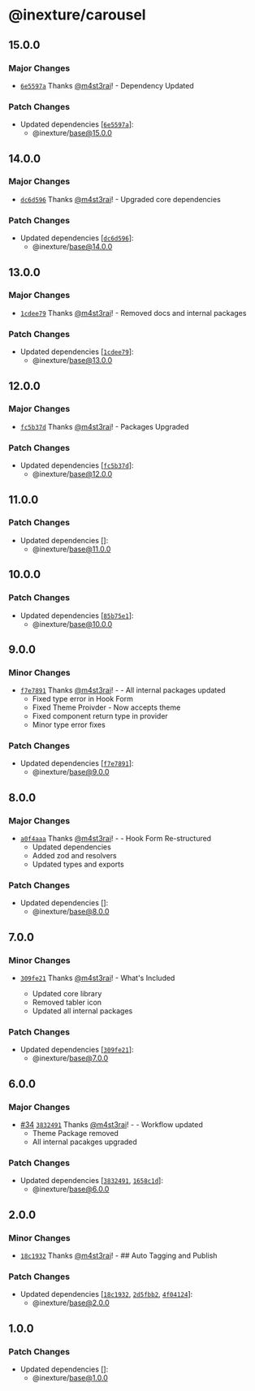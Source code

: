 # @inexture/carousel

## 15.0.0

### Major Changes

- [`6e5597a`](https://github.com/inexture-solutions/inxui/commit/6e5597aeb07f2a59cef9a373c9be65ec4056b973) Thanks [@m4st3rai](https://github.com/m4st3rai)! - Dependency Updated

### Patch Changes

- Updated dependencies [[`6e5597a`](https://github.com/inexture-solutions/inxui/commit/6e5597aeb07f2a59cef9a373c9be65ec4056b973)]:
  - @inexture/base@15.0.0

## 14.0.0

### Major Changes

- [`dc6d596`](https://github.com/inexture-solutions/inxui/commit/dc6d596f12f00cf1fc74d6185a21d93ea788afcf) Thanks [@m4st3rai](https://github.com/m4st3rai)! - Upgraded core dependencies

### Patch Changes

- Updated dependencies [[`dc6d596`](https://github.com/inexture-solutions/inxui/commit/dc6d596f12f00cf1fc74d6185a21d93ea788afcf)]:
  - @inexture/base@14.0.0

## 13.0.0

### Major Changes

- [`1cdee79`](https://github.com/inexture-solutions/inxui/commit/1cdee793a18e9677937ecc7bef20adf1d045d2b9) Thanks [@m4st3rai](https://github.com/m4st3rai)! - Removed docs and internal packages

### Patch Changes

- Updated dependencies [[`1cdee79`](https://github.com/inexture-solutions/inxui/commit/1cdee793a18e9677937ecc7bef20adf1d045d2b9)]:
  - @inexture/base@13.0.0

## 12.0.0

### Major Changes

- [`fc5b37d`](https://github.com/inexture-solutions/inxui/commit/fc5b37d0090f1de37da447f4cd7263991a5be9e0) Thanks [@m4st3rai](https://github.com/m4st3rai)! - Packages Upgraded

### Patch Changes

- Updated dependencies [[`fc5b37d`](https://github.com/inexture-solutions/inxui/commit/fc5b37d0090f1de37da447f4cd7263991a5be9e0)]:
  - @inexture/base@12.0.0

## 11.0.0

### Patch Changes

- Updated dependencies []:
  - @inexture/base@11.0.0

## 10.0.0

### Patch Changes

- Updated dependencies [[`85b75e1`](https://github.com/inexture-solutions/inxui/commit/85b75e134d0644ba22d2736ac7aae2d140a42197)]:
  - @inexture/base@10.0.0

## 9.0.0

### Minor Changes

- [`f7e7891`](https://github.com/inexture-solutions/inxui/commit/f7e78911c0606b44901fd1687ede0cd386cc1f50) Thanks [@m4st3rai](https://github.com/m4st3rai)! - - All internal packages updated
  - Fixed type error in Hook Form
  - Fixed Theme Proivder - Now accepts theme
  - Fixed component return type in provider
  - Minor type error fixes

### Patch Changes

- Updated dependencies [[`f7e7891`](https://github.com/inexture-solutions/inxui/commit/f7e78911c0606b44901fd1687ede0cd386cc1f50)]:
  - @inexture/base@9.0.0

## 8.0.0

### Major Changes

- [`a0f4aaa`](https://github.com/inexture-solutions/inxui/commit/a0f4aaa7958ec9ad64696855e21d9e7eac326c12) Thanks [@m4st3rai](https://github.com/m4st3rai)! - - Hook Form Re-structured
  - Updated dependencies
  - Added zod and resolvers
  - Updated types and exports

### Patch Changes

- Updated dependencies []:
  - @inexture/base@8.0.0

## 7.0.0

### Minor Changes

- [`309fe21`](https://github.com/inexture-solutions/inxui/commit/309fe21c137af565bbd2a58fba6e82f9f1f975f3) Thanks [@m4st3rai](https://github.com/m4st3rai)! - What's Included

  - Updated core library
  - Removed tabler icon
  - Updated all internal packages

### Patch Changes

- Updated dependencies [[`309fe21`](https://github.com/inexture-solutions/inxui/commit/309fe21c137af565bbd2a58fba6e82f9f1f975f3)]:
  - @inexture/base@7.0.0

## 6.0.0

### Major Changes

- [#34](https://github.com/inexture-solutions/inxui/pull/34) [`3832491`](https://github.com/inexture-solutions/inxui/commit/383249199986297c3629b13d25f8ee6f2b051d65) Thanks [@m4st3rai](https://github.com/m4st3rai)! - - Workflow updated
  - Theme Package removed
  - All internal pacakges upgraded

### Patch Changes

- Updated dependencies [[`3832491`](https://github.com/inexture-solutions/inxui/commit/383249199986297c3629b13d25f8ee6f2b051d65), [`1658c1d`](https://github.com/inexture-solutions/inxui/commit/1658c1d5d6d029f428af5282e32275fc9f72c70e)]:
  - @inexture/base@6.0.0

## 2.0.0

### Minor Changes

- [`18c1932`](https://github.com/inexture-solutions/inxui/commit/18c19327b1568985ec004c0aac632e8b771b4dfc) Thanks [@m4st3rai](https://github.com/m4st3rai)! - ## Auto Tagging and Publish

### Patch Changes

- Updated dependencies [[`18c1932`](https://github.com/inexture-solutions/inxui/commit/18c19327b1568985ec004c0aac632e8b771b4dfc), [`2d5fbb2`](https://github.com/inexture-solutions/inxui/commit/2d5fbb2f54f0a2a981dd6fac6db4f5db1b505d3a), [`4f04124`](https://github.com/inexture-solutions/inxui/commit/4f04124021d59d5a36a98b1aa99ed95148179116)]:
  - @inexture/base@2.0.0

## 1.0.0

### Patch Changes

- Updated dependencies []:
  - @inexture/base@1.0.0
